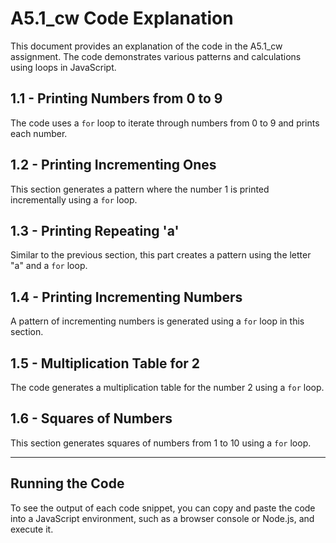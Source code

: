 # A5.1_cw Code Explanation

This document provides an explanation of the code in the A5.1_cw assignment. The code demonstrates various patterns and calculations using loops in JavaScript.

## 1.1 - Printing Numbers from 0 to 9

The code uses a `for` loop to iterate through numbers from 0 to 9 and prints each number.

## 1.2 - Printing Incrementing Ones

This section generates a pattern where the number 1 is printed incrementally using a `for` loop.

## 1.3 - Printing Repeating 'a'

Similar to the previous section, this part creates a pattern using the letter "a" and a `for` loop.

## 1.4 - Printing Incrementing Numbers

A pattern of incrementing numbers is generated using a `for` loop in this section.

## 1.5 - Multiplication Table for 2

The code generates a multiplication table for the number 2 using a `for` loop.

## 1.6 - Squares of Numbers

This section generates squares of numbers from 1 to 10 using a `for` loop.

---

## Running the Code

To see the output of each code snippet, you can copy and paste the code into a JavaScript environment, such as a browser console or Node.js, and execute it.

